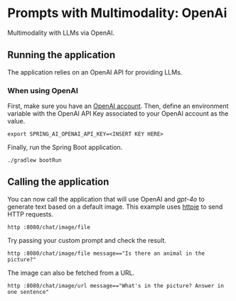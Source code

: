 # Prompts with Multimodality: OpenAi

Multimodality with LLMs via OpenAI.

## Running the application

The application relies on an OpenAI API for providing LLMs.

### When using OpenAI

First, make sure you have an [OpenAI account](https://platform.openai.com/signup).
Then, define an environment variable with the OpenAI API Key associated to your OpenAI account as the value.

```shell
export SPRING_AI_OPENAI_API_KEY=<INSERT KEY HERE>
```

Finally, run the Spring Boot application.

```shell
./gradlew bootRun
```

## Calling the application

You can now call the application that will use OpenAI and _gpt-4o_ to generate text based on a default image.
This example uses [httpie](https://httpie.io) to send HTTP requests.

```shell
http :8080/chat/image/file
```

Try passing your custom prompt and check the result.

```shell
http :8080/chat/image/file message=="Is there an animal in the picture?"
```

The image can also be fetched from a URL.

```shell
http :8080/chat/image/url message=="What's in the picture? Answer in one sentence"
```
